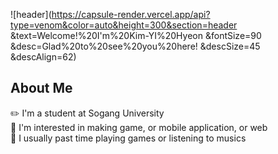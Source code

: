 ![header](https://capsule-render.vercel.app/api?type=venom&color=auto&height=300&section=header
&text=Welcome!%20I'm%20Kim-YI%20Hyeon
&fontSize=90
&desc=Glad%20to%20see%20you%20here!
&descSize=45
&descAlign=62)

## About Me
✏️ I'm a student at Sogang University<br/>
🔭 I'm interested in making game, or mobile application, or web<br/>
🎸 I usually past time playing games or listening to musics<br/>

<!--
**kim-2h/kim-2h** is a ✨ _special_ ✨ repository because its `README.md` (this file) appears on your GitHub profile.

Here are some ideas to get you started:

- 🔭 I’m currently working on ...
- 🌱 I’m currently learning ...
- 👯 I’m looking to collaborate on ...
- 🤔 I’m looking for help with ...
- 💬 Ask me about ...
- 📫 How to reach me: ...
- 😄 Pronouns: ...
- ⚡ Fun fact: ...
-->
